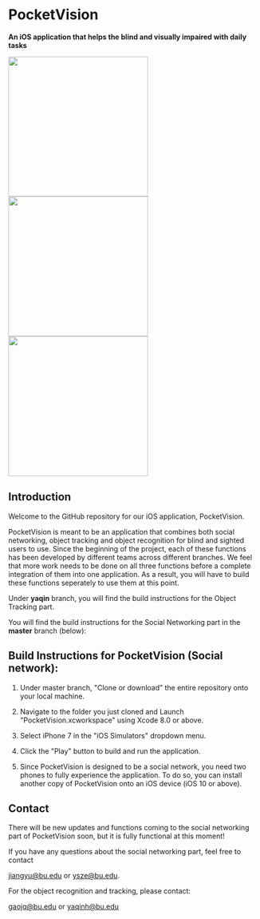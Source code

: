 # PocketVision
**An iOS application that helps the blind and visually impaired with daily tasks**

<img src="https://i2.imgflip.com/29btv6.gif" width="280"/> <img src="https://i2.imgflip.com/29bull.gif" width="280"/> <img src="https://i.imgflip.com/29bvla.gif" width="280"/>

## Introduction

Welcome to the GitHub repository for our iOS application, PocketVision.
    
PocketVision is meant to be an application that combines both social networking, object tracking and object recognition for blind and sighted users to use. Since the beginning of the project, each of these functions has been developed by different teams across different branches. We feel that more work needs to be done on all three functions before a complete integration of them into one application. As a result, you will have to build these functions seperately to use them at this point.

Under **yaqin** branch, you will find the build instructions for the Object Tracking part.

You will find the build instructions for the Social Networking part in the **master** branch (below): 

## Build Instructions for PocketVision (Social network):

1. Under master branch, "Clone or download" the entire repository onto your local machine.

2. Navigate to the folder you just cloned and Launch "PocketVision.xcworkspace" using Xcode 8.0 or above.

3. Select iPhone 7 in the "iOS Simulators" dropdown menu.

4. Click the "Play" button to build and run the application.

5. Since PocketVision is designed to be a social network, you need two phones to fully experience the application. To do so, you can install another copy of PocketVision onto an iOS device (iOS 10 or above).  

## Contact

There will be new updates and functions coming to the social networking part of PocketVision soon, but it is fully functional at this moment!

If you have any questions about the social networking part, feel free to contact

jiangyu@bu.edu or  ysze@bu.edu.

For the object recognition and tracking, please contact:

gaojq@bu.edu or yaqinh@bu.edu
